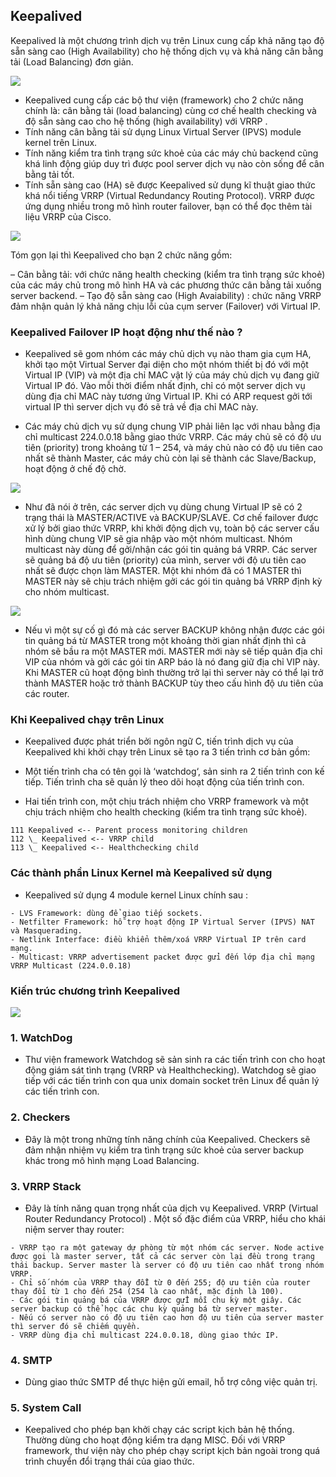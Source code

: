 ## Keepalived

Keepalived là một chương trình dịch vụ trên Linux cung cấp khả năng tạo độ sẵn sàng cao (High Availability) cho hệ thống dịch vụ và khả năng cân bằng tải (Load Balancing) đơn giản.

<img src="/img/keepalived-1.png">

* Keepalived cung cấp các bộ thư viện (framework) cho 2 chức năng chính là: cân bằng tải (load balancing) cùng cơ chế health checking và độ sẵn sàng cao cho hệ thống (high availability) với VRRP .
* Tính năng cân bằng tải sử dụng Linux Virtual Server (IPVS) module kernel trên Linux.
* Tính năng kiểm tra tình trạng sức khoẻ của các máy chủ backend cũng khá linh động giúp duy trì được pool server dịch vụ nào còn sống để cân bằng tải tốt.
* Tính sẵn sàng cao (HA) sẽ được Keepalived sử dụng kĩ thuật giao thức khá nổi tiếng VRRP (Virtual Redundancy Routing Protocol). VRRP được ứng dụng nhiều trong mô hình router failover, bạn có thể đọc thêm tài liệu VRRP của Cisco.

<img src="/img/keepalived-2.png">

Tóm gọn lại thì Keepalived cho bạn 2 chức năng gồm:

– Cân bằng tải: với chức năng health checking (kiểm tra tình trạng sức khoẻ) của các máy chủ trong mô hình HA và các phương thức cân bằng tải xuống server backend.
– Tạo độ sẵn sàng cao (High Avaiability) : chức năng VRRP đảm nhận quản lý khả năng chịu lỗi của cụm server (Failover) với Virtual IP.

### Keepalived Failover IP hoạt động như thế nào ?

- Keepalived sẽ gom nhóm các máy chủ dịch vụ nào tham gia cụm HA, khởi tạo một Virtual Server đại diện cho một nhóm thiết bị đó với một Virtual IP (VIP) và một địa chỉ MAC vật lý của máy chủ dịch vụ đang giữ Virtual IP đó. Vào mỗi thời điểm nhất định, chỉ có một server dịch vụ dùng địa chỉ MAC này tương ứng Virtual IP. Khi có ARP request gởi tới virtual IP thì server dịch vụ đó sẽ trả về địa chỉ MAC này.

- Các máy chủ dịch vụ sử dụng chung VIP phải liên lạc với nhau bằng địa chỉ multicast 224.0.0.18 bằng giao thức VRRP. Các máy chủ sẽ có độ ưu tiên (priority) trong khoảng từ 1 – 254, và máy chủ nào có độ ưu tiên cao nhất sẽ thành Master, các máy chủ còn lại sẽ thành các Slave/Backup, hoạt động ở chế độ chờ.

<img src="/img/keepalived-3.1.png">


- Như đã nói ở trên, các server dịch vụ dùng chung Virtual IP sẽ có 2 trạng thái là MASTER/ACTIVE và BACKUP/SLAVE. Cơ chế failover được xử lý bởi giao thức VRRP, khi khởi động dịch vụ, toàn bộ các server cấu hình dùng chung VIP sẽ gia nhập vào một nhóm multicast. Nhóm multicast này dùng để gởi/nhận các gói tin quảng bá VRRP. Các server sẽ quảng bá độ ưu tiên (priority) của mình, server với độ ưu tiên cao nhất sẽ được chọn làm MASTER. Một khi nhóm đã có 1 MASTER thì MASTER này sẽ chịu trách nhiệm gởi các gói tin quảng bá VRRP định kỳ cho nhóm multicast.

<img src="/img/keepalived-3.2.png">

- Nếu vì một sự cố gì đó mà các server BACKUP không nhận được các gói tin quảng bá từ MASTER trong một khoảng thời gian nhất định thì cả nhóm sẽ bầu ra một MASTER mới. MASTER mới này sẽ tiếp quản địa chỉ VIP của nhóm và gởi các gói tin ARP báo là nó đang giữ địa chỉ VIP này. Khi MASTER cũ hoạt động bình thường trở lại thì server này có thể lại trở thành MASTER hoặc trở thành BACKUP tùy theo cấu hình độ ưu tiên của các router.

### Khi Keepalived chạy trên Linux

- Keepalived được phát triển bởi ngôn ngữ C, tiến trình dịch vụ của Keepalived khi khởi chạy trên Linux sẽ tạo ra 3 tiến trình cơ bản gồm:

- Một tiến trình cha có tên gọi là ‘watchdog‘, sản sinh ra 2 tiến trình con kế tiếp. Tiến trình cha sẽ quản lý theo dõi hoạt động của tiến trình con.
- Hai tiến trình con, một chịu trách nhiệm cho VRRP framework và một chịu trách nhiệm cho health checking (kiểm tra tình trạng sức khoẻ).

```
111 Keepalived <-- Parent process monitoring children
112 \_ Keepalived <-- VRRP child
113 \_ Keepalived <-- Healthchecking child
```

### Các thành phần Linux Kernel mà Keepalived sử dụng

* Keepalived sử dụng 4 module kernel Linux chính sau :
```
- LVS Framework: dùng để giao tiếp sockets.
- Netfilter Framework: hỗ trợ hoạt động IP Virtual Server (IPVS) NAT và Masquerading.
- Netlink Interface: điều khiển thêm/xoá VRRP Virtual IP trên card mạng.
- Multicast: VRRP advertisement packet được gửi đến lớp địa chỉ mạng VRRP Multicast (224.0.0.18)
```

### Kiến trúc chương trình Keepalived

<img src="/img/keepalived-4.png">

### 1. WatchDog

- Thư viện framework Watchdog sẽ sản sinh ra các tiến trình con cho hoạt động giám sát tình trạng (VRRP và Healthchecking). Watchdog sẽ giao tiếp với các tiến trình con qua unix domain socket trên Linux để quản lý các tiến trình con.

### 2. Checkers

- Đây là một trong những tính năng chính của Keepalived. Checkers sẽ đảm nhận nhiệm vụ kiểm tra tình trạng sức khoẻ của server backup khác trong mô hình mạng Load Balancing.

### 3. VRRP Stack

- Đây là tính năng quan trọng nhất của dịch vụ Keepalived. VRRP (Virtual Router Redundancy Protocol) . Một số đặc điểm của VRRP, hiểu cho khái niệm server thay router:
```
- VRRP tạo ra một gateway dự phòng từ một nhóm các server. Node active được gọi là master server, tất cả các server còn lại đều trong trạng thái backup. Server master là server có độ ưu tiên cao nhất trong nhóm VRRP.
- Chỉ số nhóm của VRRP thay đổI từ 0 đến 255; độ ưu tiên của router thay đổi từ 1 cho đến 254 (254 là cao nhất, mặc định là 100).
- Các gói tin quảng bá của VRRP được gửI mỗi chu kỳ một giây. Các server backup có thể học các chu kỳ quảng bá từ server master.
- Nếu có server nào có độ ưu tiên cao hơn độ ưu tiên của server master thì server đó sẽ chiếm quyền.
- VRRP dùng địa chỉ multicast 224.0.0.18, dùng giao thức IP.
```

### 4. SMTP

- Dùng giao thức SMTP để thực hiện gửi email, hỗ trợ công việc quản trị.

### 5. System Call

- Keepalived cho phép bạn khởi chạy các script kịch bản hệ thống. Thường dùng cho hoạt động kiểm tra dạng MISC. Đối với VRRP framework, thư viện này cho phép chạy script kịch bản ngoài trong quá trình chuyển đổi trạng thái của giao thức.


